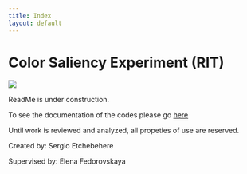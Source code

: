```yaml
---
title: Index
layout: default
---
```


# Color Saliency Experiment (RIT)

[![](https://img.shields.io/badge/license-RIT-orange.svg)](https://www.rit.edu)

ReadMe is under construction.

To see the documentation of the codes please go [here](./Main.md)

Until work is reviewed and analyzed, all propeties of use are reserved.

Created by: Sergio Etchebehere

Supervised by: Elena Fedorovskaya
